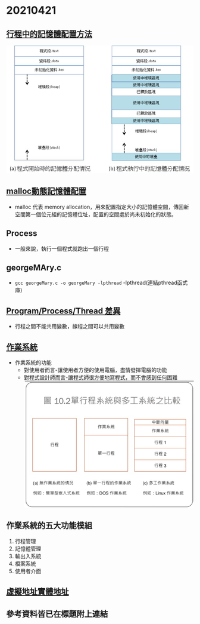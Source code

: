 # 20210421
## [行程中的記憶體配置方法](http://sp1.wikidot.com/memoryallocation)
![picture](https://github.com/victor0520/sp109b/blob/main/note/bitmap/MemoryAllocation.jpg)

## [malloc動態記憶體配置](https://blog.gtwang.org/programming/c-memory-functions-malloc-free/)
* malloc 代表 memory allocation，用來配置指定大小的記憶體空間，傳回新空間第一個位元組的記憶體位址，配置的空間處於尚未初始化的狀態。

## Process
* 一般來說，執行一個程式就跑出一個行程
## georgeMAry.c
* `gcc georgeMary.c -o georgeMary -lpthread` -lpthread(連結pthread函式庫)
## [Program/Process/Thread 差異](https://totoroliu.medium.com/program-process-thread-%E5%B7%AE%E7%95%B0-4a360c7345e5)
* 行程之間不能共用變數，線程之間可以共用變數

## [作業系統](https://www.slideshare.net/ccckmit/10-73472927?fbclid=IwAR2rRvHptNGDgE8HAkhCsJxbfgCr5Zy6VjZw_v-DTRwjCv7UYLAnRGjWJqM)
* 作業系統的功能 
    * 對使用者而言-讓使用者方便的使用電腦，盡情發揮電腦的功能
    * 對程式設計師而言-讓程式師很方便地寫程式，而不會感到任何困難
![picture](https://github.com/victor0520/sp109b/blob/main/note/bitmap/thread.png)

## 作業系統的五大功能模組
1. 行程管理
2. 記憶體管理
3. 輸出入系統
4. 檔案系統
5. 使用者介面

## [虛擬地址實體地址](https://ithelp.ithome.com.tw/articles/10207547)

## 參考資料皆已在標題附上連結
